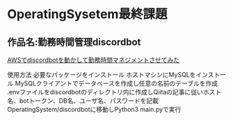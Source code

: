 # OperatingSysetem最終課題
## 作品名:勤務時間管理discordbot

[AWSでdiscordbotを動かして勤務時間マネジメントさせてみた](https://qiita.com/muraguchiReiya/items/440d0610c818770b9fed)

使用方法
必要なパッケージをインストール
ホストマシンにMySQLをインストール
MySQLクライアントでデータベースを作成し任意の名前のテーブルを作成
.envファイルをdiscordbotのディレクトリ内に作成しQiitaの記事に従いホスト名、botトークン、DB名、ユーザ名、パスワードを記載
OperatingSystem/discordbotに移動しPython3 main.pyで実行
